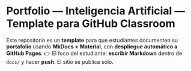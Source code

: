 # Portfolio — Inteligencia Artificial — Template para GitHub Classroom

Este repositorio es un **template** para que estudiantes documenten su **portafolio** usando **MkDocs + Material**, con **despliegue automático a GitHub Pages**.
👉 El foco del estudiante: **escribir Markdown** dentro de `docs/` y hacer **push**. El sitio se publica solo.
